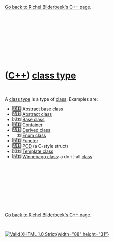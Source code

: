 

[Go back to Richel Bilderbeek's C++ page](Cpp.htm).

 

 

 

 

 

([C++](Cpp.htm)) [class type](CppClassType.htm)
===============================================

 

A [class type](CppClassType.htm) is a type of [class](CppClass.htm).
Examples are:

-   ![C++98](PicCpp98.png)![C++11](PicCpp11.png) [Abstract base
    class](CppAbstractBaseClass.htm)
-   ![C++98](PicCpp98.png)![C++11](PicCpp11.png) [Abstract
    class](CppAbstractClass.htm)
-   ![C++98](PicCpp98.png)![C++11](PicCpp11.png) [Base
    class](CppBaseClass.htm)
-   ![C++98](PicCpp98.png)![C++11](PicCpp11.png)
    [Container](CppContainer.htm)
-   ![C++98](PicCpp98.png)![C++11](PicCpp11.png) [Derived
    class](CppDerivedClass.htm)
-   ![ ](PicSpacer.png)![C++11](PicCpp11.png) [Enum
    class](CppEnumClass.htm)
-   ![C++98](PicCpp98.png)![C++11](PicCpp11.png)
    [Functor](CppFunctor.htm)
-   ![C++98](PicCpp98.png)![C++11](PicCpp11.png) [POD](CppPod.htm) (a
    C-style struct)
-   ![C++98](PicCpp98.png)![C++11](PicCpp11.png) [Template
    class](CppTemplateClass.htm)
-   ![C++98](PicCpp98.png)![C++11](PicCpp11.png) [Winnebago
    class](CppWinnebagoClass.htm): a do-it-all [class](CppClass.htm)

 

 

 

 

 

[Go back to Richel Bilderbeek's C++ page](Cpp.htm).



 

[![Valid XHTML 1.0 Strict](valid-xhtml10.png){width="88"
height="31"}](http://validator.w3.org/check?uri=referer)
